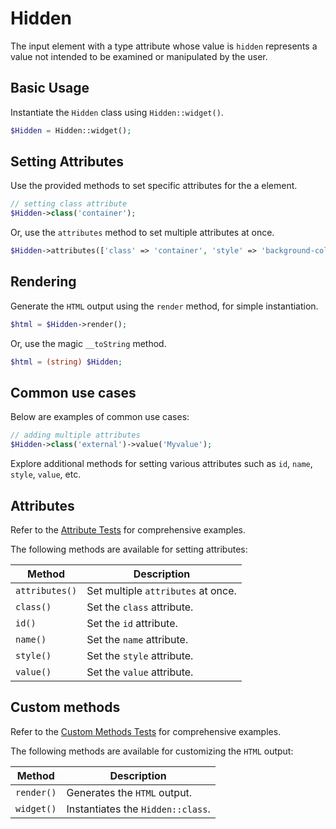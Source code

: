 # Hidden

The input element with a type attribute whose value is `hidden` represents a value not intended to be examined or
manipulated by the user.

## Basic Usage

Instantiate the `Hidden` class using `Hidden::widget()`.

```php
$Hidden = Hidden::widget();
```

## Setting Attributes

Use the provided methods to set specific attributes for the a element.

```php
// setting class attribute
$Hidden->class('container');
```

Or, use the `attributes` method to set multiple attributes at once.

```php
$Hidden->attributes(['class' => 'container', 'style' => 'background-color: #eee;']);
```

## Rendering

Generate the `HTML` output using the `render` method, for simple instantiation. 

```php
$html = $Hidden->render();
```

Or, use the magic `__toString` method.

```php
$html = (string) $Hidden;
```

## Common use cases

Below are examples of common use cases:

```php
// adding multiple attributes
$Hidden->class('external')->value('Myvalue');
```

Explore additional methods for setting various attributes such as  `id`, `name`, `style`, `value`, etc.

## Attributes

Refer to the [Attribute Tests](https://github.com/php-forge/html/blob/main/tests/FormControl/Input/Hidden/AttributeTest.php)
for comprehensive examples.

The following methods are available for setting attributes:

| Method        | Description                                                                                          |
| ------------- | ---------------------------------------------------------------------------------------------------- |
| `attributes()`| Set multiple `attributes` at once.                                                                   |
| `class()`     | Set the `class` attribute.                                                                           |
| `id()`        | Set the `id` attribute.                                                                              |
| `name()`      | Set the `name` attribute.                                                                            |
| `style()`     | Set the `style` attribute.                                                                           |
| `value()`     | Set the `value` attribute.                                                                           |

## Custom methods

Refer to the [Custom Methods Tests](https://github.com/php-forge/html/blob/main/tests/FormControl/Input/Hidden/CustomMethodTest.php)
for comprehensive examples.

The following methods are available for customizing the `HTML` output:

| Method    | Description                                                                                              |
| --------- | -------------------------------------------------------------------------------------------------------- |
| `render()`| Generates the `HTML` output.                                                                             |
| `widget()`| Instantiates the `Hidden::class`.                                                                        |
